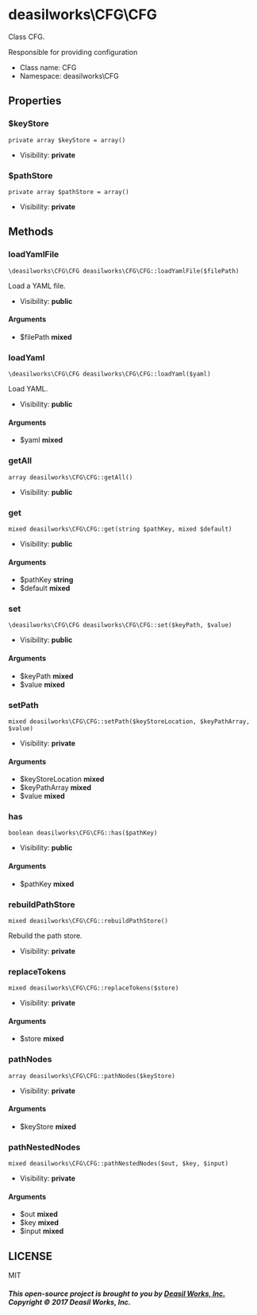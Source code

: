 deasilworks\CFG\CFG
===============

Class CFG.

Responsible for providing configuration


* Class name: CFG
* Namespace: deasilworks\CFG





Properties
----------


### $keyStore

    private array $keyStore = array()





* Visibility: **private**


### $pathStore

    private array $pathStore = array()





* Visibility: **private**


Methods
-------


### loadYamlFile

    \deasilworks\CFG\CFG deasilworks\CFG\CFG::loadYamlFile($filePath)

Load a YAML file.



* Visibility: **public**


#### Arguments
* $filePath **mixed**



### loadYaml

    \deasilworks\CFG\CFG deasilworks\CFG\CFG::loadYaml($yaml)

Load YAML.



* Visibility: **public**


#### Arguments
* $yaml **mixed**



### getAll

    array deasilworks\CFG\CFG::getAll()





* Visibility: **public**




### get

    mixed deasilworks\CFG\CFG::get(string $pathKey, mixed $default)





* Visibility: **public**


#### Arguments
* $pathKey **string**
* $default **mixed**



### set

    \deasilworks\CFG\CFG deasilworks\CFG\CFG::set($keyPath, $value)





* Visibility: **public**


#### Arguments
* $keyPath **mixed**
* $value **mixed**



### setPath

    mixed deasilworks\CFG\CFG::setPath($keyStoreLocation, $keyPathArray, $value)





* Visibility: **private**


#### Arguments
* $keyStoreLocation **mixed**
* $keyPathArray **mixed**
* $value **mixed**



### has

    boolean deasilworks\CFG\CFG::has($pathKey)





* Visibility: **public**


#### Arguments
* $pathKey **mixed**



### rebuildPathStore

    mixed deasilworks\CFG\CFG::rebuildPathStore()

Rebuild the path store.



* Visibility: **private**




### replaceTokens

    mixed deasilworks\CFG\CFG::replaceTokens($store)





* Visibility: **private**


#### Arguments
* $store **mixed**



### pathNodes

    array deasilworks\CFG\CFG::pathNodes($keyStore)





* Visibility: **private**


#### Arguments
* $keyStore **mixed**



### pathNestedNodes

    mixed deasilworks\CFG\CFG::pathNestedNodes($out, $key, $input)





* Visibility: **private**


#### Arguments
* $out **mixed**
* $key **mixed**
* $input **mixed**



## LICENSE

MIT

##### This open-source project is brought to you by [Deasil Works, Inc.](http://deasil.works/) Copyright &copy; 2017 Deasil Works, Inc.